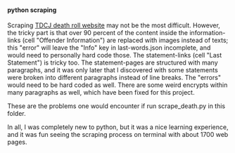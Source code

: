 #### python scraping
Scraping [TDCJ death roll website](https://www.tdcj.texas.gov/death_row/dr_executed_offenders.html) may not be the most difficult.
However, the tricky part is that over 90 percent of the content inside the information-links (cell "Offender Information") are replaced with images instead of texts; this "error" will leave the "Info" key in last-words.json incomplete, and would need to personally hard code those.
The statement-links (cell "Last Statement") is tricky too. The statement-pages are structured with many paragraphs, and it was only later that I discovered with some statements were broken into different paragraphs instead of line breaks. The "errors" would need to be hard coded as well. There are some weird encrypts within many paragraphs as well, which have been fixed for this project.

These are the problems one would encounter if run scrape_death.py in this folder.

In all, I was completely new to python, but it was a nice learning experience, and it was fun seeing the scraping process on terminal with about 1700 web pages.
